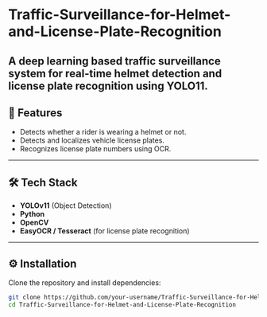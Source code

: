 # Traffic-Surveillance-for-Helmet-and-License-Plate-Recognition
 A deep learning based traffic surveillance system for **real-time helmet detection** and **license plate recognition** using **YOLO11**.
--- 
## 📌 Features
- Detects whether a rider is wearing a helmet or not.
- Detects and localizes vehicle license plates.
- Recognizes license plate numbers using OCR.
---
## 🛠 Tech Stack
- **YOLOv11** (Object Detection)
- **Python**
- **OpenCV**
- **EasyOCR / Tesseract** (for license plate recognition)
---
## ⚙️ Installation
Clone the repository and install dependencies:

```bash
git clone https://github.com/your-username/Traffic-Surveillance-for-Helmet-and-License-Plate-Recognition.git
cd Traffic-Surveillance-for-Helmet-and-License-Plate-Recognition
